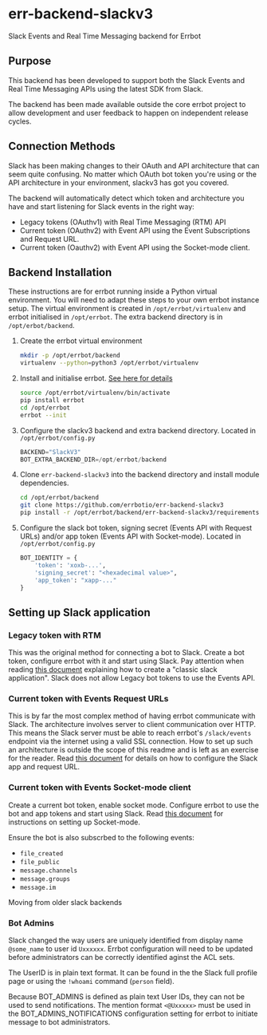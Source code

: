 # err-backend-slackv3

Slack Events and Real Time Messaging backend for Errbot

## Purpose

This backend has been developed to support both the Slack Events and Real Time Messaging APIs using the latest SDK from Slack.

The backend has been made available outside the core errbot project to allow development and user feedback to happen on independent release cycles.


## Connection Methods

Slack has been making changes to their OAuth and API architecture that can seem quite confusing.  No
matter which OAuth bot token you're using or the API architecture in your environment, slackv3 has got you covered.

The backend will automatically detect which token and architecture you have and start listening for Slack events in the right way:

- Legacy tokens (OAuthv1) with Real Time Messaging (RTM) API
- Current token (OAuthv2) with Event API using the Event Subscriptions and Request URL.
- Current token (Oauthv2) with Event API using the Socket-mode client.

## Backend Installation

These instructions are for errbot running inside a Python virtual environment.  You will need to adapt these steps to your own errbot instance setup.
The virtual environment is created in `/opt/errbot/virtualenv` and errbot initialised in `/opt/errbot`.  The extra backend directory is in `/opt/erbot/backend`.

1. Create the errbot virtual environment

    ```bash
    mkdir -p /opt/errbot/backend
    virtualenv --python=python3 /opt/errbot/virtualenv
    ```

2. Install and initialise errbot. [See here for details](https://errbot.readthedocs.io/en/latest/user_guide/setup.html)

    ```bash
    source /opt/errbot/virtualenv/bin/activate
    pip install errbot
    cd /opt/errbot
    errbot --init
    ```

3. Configure the slackv3 backend and extra backend directory.  Located in `/opt/errbot/config.py`

    ```python
    BACKEND="SlackV3"
    BOT_EXTRA_BACKEND_DIR=/opt/errbot/backend
    ```

4. Clone `err-backend-slackv3` into the backend directory and install module dependencies.

    ```bash
    cd /opt/errbot/backend
    git clone https://github.com/errbotio/err-backend-slackv3
    pip install -r /opt/errbot/backend/err-backend-slackv3/requirements.txt
    ```

5. Configure the slack bot token, signing secret (Events API with Request URLs) and/or app token (Events API with Socket-mode).  Located in `/opt/errbot/config.py`

    ```python
    BOT_IDENTITY = {
        'token': 'xoxb-...',
        'signing_secret': "<hexadecimal value>",
        'app_token': "xapp-..."
    }
    ```

## Setting up Slack application

### Legacy token with RTM

This was the original method for connecting a bot to Slack.  Create a bot token, configure errbot with it and start using Slack.
Pay attention when reading [this document](https://github.com/slackapi/python-slack-sdk/blob/main/docs-src/real_time_messaging.rst) explaining how to create a "classic slack application".  Slack does not allow Legacy bot tokens to use the Events API.

### Current token with Events Request URLs

This is by far the most complex method of having errbot communicate with Slack.  The architecture involves server to client communication over HTTP.  This means the Slack server must be able to reach errbot's `/slack/events` endpoint via the internet using a valid SSL connection.
How to set up such an architecture is outside the scope of this readme and is left as an exercise for the reader.  Read [this document](https://github.com/slackapi/python-slack-events-api) for details on how to configure the Slack app and request URL.

### Current token with Events Socket-mode client

Create a current bot token, enable socket mode.  Configure errbot to use the bot and app tokens and start using Slack.
Read [this document](https://github.com/slackapi/python-slack-sdk/blob/main/docs-src/socket-mode/index.rst) for instructions on setting up Socket-mode.

Ensure the bot is also subscrbed to the following events:

- `file_created`
- `file_public`
- `message.channels`
- `message.groups`
- `message.im`

Moving from older slack backends

### Bot Admins
Slack changed the way users are uniquely identified from display name `@some_name` to user id `Uxxxxxx`.
Errbot configuration will need to be updated before administrators can be correctly identified aginst
the ACL sets.

The UserID is in plain text format.  It can be found in the the Slack full profile page or using the `!whoami` command (`person` field).

Because BOT_ADMINS is defined as plain text User IDs, they can not be used to send notifications.  The mention format
`<@Uxxxxx>` must be used in the BOT_ADMINS_NOTIFICATIONS configuration setting for errbot to initiate message to bot administrators.
